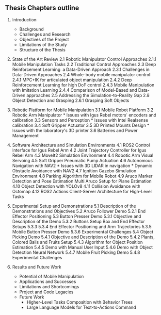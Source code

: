 ## Thesis Chapters outline

1. Introduction
    - Background
    - Challenges and Research
    - Objectives of the Project
    - Limitations of the Study
    - Structure of the Thesis

2. State of the Art Review
    2.1 Robotic Manipulator Control Approaches
        2.1.1 Mobile Manipulation Tasks
    2.2 Traditional Control Approaches
    2.3 Deep Reinforcement Learning: a Data-Driven Approach
        2.3.1 Challenges in Data-Driven Approaches
    2.4 Whole-body mobile manipulator control
        2.4.1 MPC+IK for articulated object manipulation
        2.4.2 Deep Reinforcement Learning for high DoF control
        2.4.3 Mobile Manipulation with Imitation Learning
        2.4.4 Comparison of Model-Based and Data-Driven approaches
    2.5 Addressing the Simulation-to-Reality Gap
    2.6 Object Detection and Grasping
        2.6.1 Grasping Soft Objects

3. Robotic Platform for Mobile Manipulation
    3.1 Mobile Robot Platform
    3.2 Robotic Arm Manipulator
       * Issues with Igus Rebel motors' encoders and calibration
    3.3 Sensors and Perception
       * Issues with Intel Realsense calibration
    3.4 Soft Gripper Actuator
    3.5 3D Printed Mounts Design
       * Issues with the laboratory's 3D printer
    3.6 Batteries and Power Management

4. Software Architecture and Simulation Environments
    4.1 ROS2 Control Interface for Igus Rebel Arm
    4.2 Joint Trajectory Controller for Igus Rebel Arm
    4.3 MoveIt2 Simulation Environment
    4.4 Robotic Arm Visual Servoing
    4.5 Soft Gripper Pneumatic Pump Actuation
    4.6 Autonomous Navigation with NAV2
       * Issues with 3D LIDAR in navigation
       * Dynamic Obstacle Avoidance with NAV2
    4.7 Ignition Gazebo Simulation Environment
    4.8 Parking Algorithm for Mobile Robot
    4.9 Aruco Marker Detection and Pose Estimation
        Multi Aruco Setup for Plane Estimation
    4.10 Object Detection with YOLOv8
    4.11 Collision Avoidance with Octomap 
    4.12 ROS2 Actions Client-Server Architecture for High-Level Tasks

5. Experimental Setup and Demonstrations
    5.1 Description of the Demonstrations and Objectives
    5.2 Aruco Follower Demo
        5.2.1 End Effector Positioning
    5.3 Button Presser Demo
        5.3.1 Objective and Description of the Demo
        5.3.2 Buttons Setup Box and End Effector Setups
        5.3.3 
        5.3.4 End Effector Positioning and Arm Trajectories
        5.3.5 Mobile Button Presser Demo
        5.3.6 Experimental Challenges
    5.4 Object Picking Demo
        5.4.1 Objective and Description of the Demo
        5.4.2 Plants, Colored Balls and Fruits Setup
        5.4.3 Algorithm for Object Position Estimation
        5.4.5 Demo with Manual User Input
        5.4.6 Demo with Object Detection Neural Network
        5.4.7 Mobile Fruit Picking Demo
        5.4.8 Experimental Challenges

6. Results and Future Work
   - Potential of Mobile Manipulation
   - Applications and Successes
   - Limitations and Shortcomings
   - Project and Code Legacies
   - Future Work
       * Higher-Level Tasks Composition with Behavior Trees
       * Large Language Models for Text-to-Actions Command